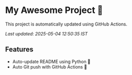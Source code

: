 # My Awesome Project 🚀

This project is automatically updated using GitHub Actions.

_Last updated: 2025-05-04 12:50:35 IST_

## Features
- Auto-update README using Python 🐍
- Auto Git push with GitHub Actions 🤖
